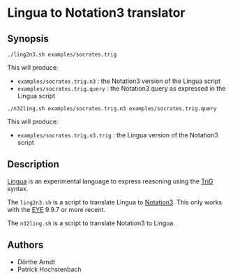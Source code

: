 # Lingua to Notation3 translator

## Synopsis

```
./ling2n3.sh examples/socrates.trig
```

This will produce:

- `examples/socrates.trig.n3` : the Notation3 version of the Lingua script
- `examples/socrates.trig.query` : the Notation3 query as expressed in the Lingua script

```
./n32ling.sh examples/socrates.trig.n3 examples/socrates.trig.query
```

This will produce:

- `examples/socrates.trig.n3.trig` : the Lingua version of the Notation3 script

## Description

[Lingua](https://github.com/eyereasoner/see/tree/main/lingua) is an experimental language to express reasoning using the [TriG](https://www.w3.org/TR/trig/) syntax.

The `ling2n3.sh` is a script to translate Lingua to [Notation3](https://w3c.github.io/N3/spec/). This only works with the [EYE](https://github.com/eyereasoner/eye/tree/master) 9.9.7 or more recent.

The `n32ling.sh` is a script to translate Notation3 to Lingua.

## Authors

- Dörthe Arndt
- Patrick Hochstenbach
